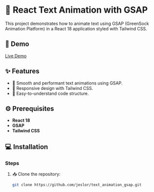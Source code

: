 # 🚀 React Text Animation with GSAP

This project demonstrates how to animate text using GSAP (GreenSock Animation Platform) in a React 18 application styled with Tailwind CSS.


## 🚀 Demo
[Live Demo](#)

## ✨ Features
- 🎨 Smooth and performant text animations using GSAP.
- 💅 Responsive design with Tailwind CSS.
- 🔧 Easy-to-understand code structure.

## ⚙️ Prerequisites
- **React 18**
- **GSAP**
- **Tailwind CSS**

## 💻 Installation

### Steps
1. 📥 Clone the repository:
   ```bash
   git clone https://github.com/jeslor/text_animation_gsap.git